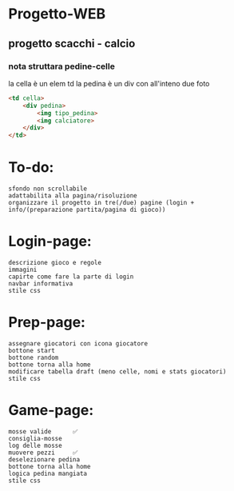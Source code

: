 # Progetto-WEB
## progetto scacchi - calcio
### nota struttara pedine-celle
la cella è un elem td 
la pedina è un div con all'inteno due foto

```html
<td cella>
    <div pedina>
        <img tipo_pedina>
        <img calciatore>
    </div>
</td>
```

# To-do:
    sfondo non scrollabile
    adattabilita alla pagina/risoluzione
    organizzare il progetto in tre(/due) pagine (login + info/(preparazione partita/pagina di gioco))

# Login-page:
    descrizione gioco e regole
    immagini 
    capirte come fare la parte di login
    navbar informativa
    stile css

# Prep-page:
    assegnare giocatori con icona giocatore
    bottone start
    bottone random
    bottone torna alla home
    modificare tabella draft (meno celle, nomi e stats giocatori)
    stile css

# Game-page:
    mosse valide      ✅
    consiglia-mosse
    log delle mosse
    muovere pezzi     ✅
    deselezionare pedina
    bottone torna alla home
    logica pedina mangiata
    stile css